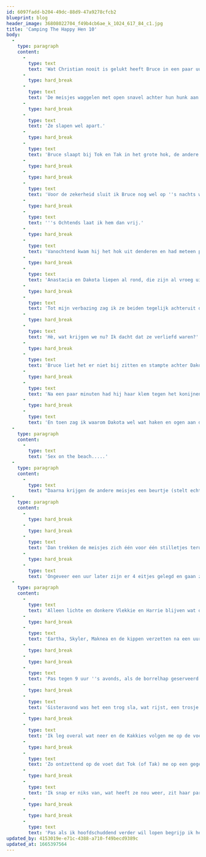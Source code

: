 ```yaml
---
id: 6097fadd-b204-49dc-88d9-47a9278cfcb2
blueprint: blog
header_image: 36808022704_f49b4cb6ae_k_1024_617_84_c1.jpg
title: 'Camping The Happy Hen 10'
body:
  -
    type: paragraph
    content:
      -
        type: text
        text: 'Wat Christian nooit is gelukt heeft Bruce in een paar uur voor elkaar gekregen; Anastacia, Dakota, Tok en Tak zijn samengevoegd tot één harem!'
      -
        type: hard_break
      -
        type: text
        text: 'De meisjes waggelen met open snavel achter hun hunk aan.'
      -
        type: hard_break
      -
        type: text
        text: 'Ze slapen wel apart.'
      -
        type: hard_break
      -
        type: text
        text: 'Bruce slaapt bij Tok en Tak in het grote hok, de andere twee voelen zich fijner in het kleine hok.'
      -
        type: hard_break
      -
        type: hard_break
      -
        type: text
        text: 'Voor de zekerheid sluit ik Bruce nog wel op ''s nachts want ik ben bang dat hij anders de weg niet weet.'
      -
        type: hard_break
      -
        type: text
        text: '''s Ochtends laat ik hem dan vrij.'
      -
        type: hard_break
      -
        type: text
        text: 'Vanochtend kwam hij het hok uit denderen en had meteen praatjes. Omdat hij nog jong is klinkt zijn kukel nog niet zo gepolijst maar wel keihard.'
      -
        type: hard_break
      -
        type: text
        text: 'Anastacia en Dakota liepen al rond, die zijn al vroeg uit de veren.'
      -
        type: hard_break
      -
        type: text
        text: 'Tot mijn verbazing zag ik ze beiden tegelijk achteruit deinzen en Dakota vloog zelfs gillend door het weiland.'
      -
        type: hard_break
      -
        type: text
        text: 'Hè, wat krijgen we nu? Ik dacht dat ze verliefd waren?'
      -
        type: hard_break
      -
        type: text
        text: 'Bruce liet het er niet bij zitten en stampte achter Dakota aan. Hij had wel zin in een potje ochtendsex.'
      -
        type: hard_break
      -
        type: text
        text: 'Na een paar minuten had hij haar klem tegen het konijnenhok.'
      -
        type: hard_break
      -
        type: text
        text: 'En toen zag ik waarom Dakota wel wat haken en ogen aan deze bestorming had gezien; Bruce(2x zo groot als Dakota)ging pontificaal bovenop haar zitten, zonder enig richtinggevoel.'
  -
    type: paragraph
    content:
      -
        type: text
        text: 'Sex on the beach.....'
  -
    type: paragraph
    content:
      -
        type: text
        text: "Daarna krijgen de andere meisjes een beurtje (stelt echt niks voor) \_en dan zet ik ze hun ontbijt voor."
  -
    type: paragraph
    content:
      -
        type: hard_break
      -
        type: hard_break
      -
        type: text
        text: 'Dan trekken de meisjes zich één voor één stilletjes terug in de legkastjes terwijl Bruce een ochtendwandelingetje maakt.'
      -
        type: hard_break
      -
        type: text
        text: 'Ongeveer een uur later zijn er 4 eitjes gelegd en gaan ze gezamenlijk naar de schaduwrijke strandtent om de rest van de dag daar wat te lounchen.'
  -
    type: paragraph
    content:
      -
        type: text
        text: 'Alleen lichte en donkere Vlekkie en Harrie blijven wat onduidelijk heen en weer rennen, dat zijn duidelijk de kleine konijntjes.'
      -
        type: hard_break
      -
        type: text
        text: 'Eartha, Skyler, Maknea en de kippen verzetten na een uur of 12 geen stap meer en liggen lui in de schaduw.'
      -
        type: hard_break
      -
        type: hard_break
      -
        type: text
        text: 'Pas tegen 9 uur ''s avonds, als de borrelhap geserveerd wordt, komen ze weer overeind.'
      -
        type: hard_break
      -
        type: text
        text: 'Gisteravond was het een trog sla, wat rijst, een trosje sloffe druiven en koekkruimels.'
      -
        type: hard_break
      -
        type: text
        text: 'Ik leg overal wat neer en de Kakkies volgen me op de voet.'
      -
        type: hard_break
      -
        type: text
        text: 'Zo ontzettend op de voet dat Tok (of Tak) me op een gegeven moment met open snaveltje aan blijft staren. "Eet dan troela!" zeg ik maar ze kijkt me alleen maar aan.'
      -
        type: hard_break
      -
        type: text
        text: 'Ik snap er niks van, wat heeft ze nou weer, zit haar parelketting te strak ofzo?'
      -
        type: hard_break
      -
        type: hard_break
      -
        type: text
        text: 'Pas als ik hoofdschuddend verder wil lopen begrijp ik het; ik stond op haar pootje.......'
updated_by: 4153019e-e71c-4388-a710-f49becd9389c
updated_at: 1665397564
---
```

